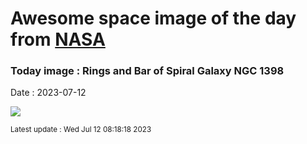 
# Awesome space image of the day from [NASA](https://api.nasa.gov/)

### Today image : Rings and Bar of Spiral Galaxy NGC 1398
Date : 2023-07-12

![](https://apod.nasa.gov/apod/image/2307/Ngc1398_Hanson_960.jpg)

<small>Latest update : Wed Jul 12 08:18:18 2023</small>
        